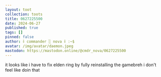 ```yaml
---
layout: toot
collection: toots
title: 0627225500
date: 2024-06-27
published: true
tags: []
pinned: false
author: ⸸ commander ░ nova ⸸ :~$
avatar: /img/avatar/daemon.jpeg
mastodon: https://mastodon.online/@cmdr_nova/0627225500
---
```


it looks like i have to fix elden ring by fully reinstalling the gamebreh i don't feel like doin that

